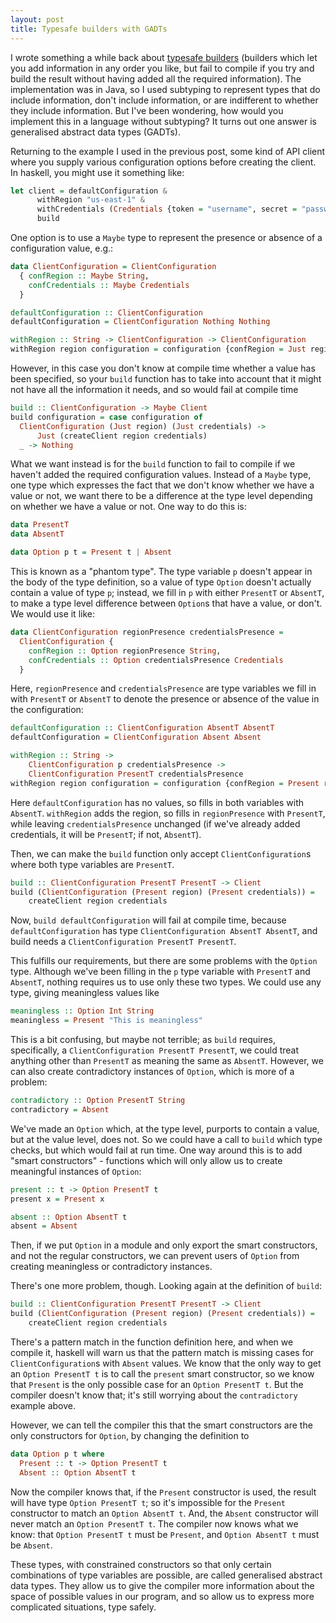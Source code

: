 ```yaml
---
layout: post
title: Typesafe builders with GADTs
---
```


I wrote something a while back about [typesafe
builders](https://www.cultured.systems/2017/10/17/Typesafe-builders/) (builders
which let you add information in any order you like,  but fail to compile if you
try and build the result without having added all the required information). The
implementation was in Java, so I used subtyping to represent types that do
include information, don't include information, or are indifferent to whether
they include information. But I've been wondering, how would you implement this
in a language without subtyping? It turns out one answer is generalised abstract
data types (GADTs). <!-- more -->

Returning to the example I used in the previous post, some kind of API client
where you supply various configuration options before creating the client. In
haskell, you might use it something like:

```haskell
let client = defaultConfiguration & 
      withRegion "us-east-1" & 
      withCredentials (Credentials {token = "username", secret = "password "}) &
      build
```

One option is to use a `Maybe` type to represent the presence or absence of a
configuration value, e.g.:

```haskell
data ClientConfiguration = ClientConfiguration
  { confRegion :: Maybe String,
    confCredentials :: Maybe Credentials
  }

defaultConfiguration :: ClientConfiguration
defaultConfiguration = ClientConfiguration Nothing Nothing

withRegion :: String -> ClientConfiguration -> ClientConfiguration
withRegion region configuration = configuration {confRegion = Just region}
```

However, in this case you don't know at compile time whether a value has been
specified, so your `build` function has to take into account that it might not
have all the information it needs, and so would fail at compile time

```haskell
build :: ClientConfiguration -> Maybe Client
build configuration = case configuration of
  ClientConfiguration (Just region) (Just credentials) -> 
      Just (createClient region credentials)
  _ -> Nothing
```

What we want instead is for the `build` function to fail to compile if we
haven't added the required configuration values. Instead of a `Maybe` type, one
type which expresses the fact that we don't know whether we have a value or not,
we want there to be a difference at the type level depending on whether we have
a value or not. One way to do this is:

```haskell
data PresentT
data AbsentT

data Option p t = Present t | Absent
```

This is known as a "phantom type". The type variable `p` doesn't appear in the
body of the type definition, so a value of type `Option` doesn't actually
contain a value of type `p`; instead, we fill in `p` with either `PresentT` or
`AbsentT`, to make a type level difference between `Option`s that have a value,
or don't. We would use it like:

```haskell
data ClientConfiguration regionPresence credentialsPresence = 
  ClientConfiguration { 
    confRegion :: Option regionPresence String,
    confCredentials :: Option credentialsPresence Credentials
  }
```

Here, `regionPresence` and `credentialsPresence` are type variables we fill in
with `PresentT` or `AbsentT` to denote the presence or absence of the value in
the configuration:

```haskell
defaultConfiguration :: ClientConfiguration AbsentT AbsentT
defaultConfiguration = ClientConfiguration Absent Absent

withRegion :: String -> 
    ClientConfiguration p credentialsPresence -> 
    ClientConfiguration PresentT credentialsPresence
withRegion region configuration = configuration {confRegion = Present region}
```

Here `defaultConfiguration` has no values, so fills in both variables with
`AbsentT`. `withRegion` adds the region, so fills in `regionPresence` with
`PresentT`, while leaving `credentialsPresence` unchanged (if we've already
added credentials, it will be `PresentT`; if not, `AbsentT`).

Then, we can make the `build` function only accept `ClientConfiguration`s where
both type variables are `PresentT`.

```haskell
build :: ClientConfiguration PresentT PresentT -> Client
build (ClientConfiguration (Present region) (Present credentials)) = 
    createClient region credentials
```

Now, `build defaultConfiguration` will fail at compile time, because
`defaultConfiguration` has type `ClientConfiguration AbsentT AbsentT`, and build
needs a `ClientConfiguration PresentT PresentT`.

This fulfills our requirements, but there are some problems with the `Option`
type. Although we've been filling in the `p` type variable with `PresentT` and
`AbsentT`, nothing requires us to use only these two types. We could use any
type, giving meaningless values like

```haskell
meaningless :: Option Int String
meaningless = Present "This is meaningless"
```

This is a bit confusing, but maybe not terrible; as `build` requires,
specifically, a `ClientConfiguration PresentT PresentT`, we could treat anything
other than `PresentT` as meaning the same as `AbsentT`. However, we can also
create contradictory instances of `Option`, which is more of a problem:

```haskell
contradictory :: Option PresentT String
contradictory = Absent
```

We've made an `Option` which, at the type level, purports to contain a value,
but at the value level, does not. So we could have a call to `build` which type
checks, but which would fail at run time. One way around this is to add "smart
constructors" - functions which will only allow us to create meaningful
instances of `Option`:

```haskell
present :: t -> Option PresentT t
present x = Present x

absent :: Option AbsentT t
absent = Absent
```

Then, if we put `Option` in a module and only export the smart constructors, and
not the regular constructors, we can prevent users of `Option` from creating
meaningless or contradictory instances.

There's one more problem, though. Looking again at the definition of `build`:

```haskell
build :: ClientConfiguration PresentT PresentT -> Client
build (ClientConfiguration (Present region) (Present credentials)) = 
    createClient region credentials
```

There's a pattern match in the function definition here, and when we compile it,
haskell  will warn us that the pattern match is missing cases for
`ClientConfiguration`s with `Absent` values. We know that the only way to get an
`Option PresentT t` is to call the `present` smart constructor, so we know that
`Present` is the only possible case for an `Option PresentT t`. But the compiler
doesn't know that; it's still worrying about the `contradictory` example above.

However, we can tell the compiler this that the smart constructors are the only
constructors for `Option`, by changing the definition to

```haskell
data Option p t where
  Present :: t -> Option PresentT t
  Absent :: Option AbsentT t
```

Now the compiler knows that, if the `Present` constructor is used, the result
will have type `Option PresentT t`; so it's impossible for the `Present`
constructor to match an `Option AbsentT t`. And, the `Absent` constructor will
never match an `Option PresentT t`. The compiler now knows what we know: that
`Option PresentT t` must be `Present`, and `Option AbsentT t` must be `Absent`.

These types, with constrained constructors so that only certain combinations of
type variables are possible, are called generalised abstract data types. They
allow us to give the compiler more information about the space of possible
values in our program, and so allow us to express more complicated situations,
type safely.
